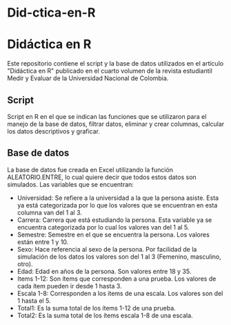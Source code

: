 # Did-ctica-en-R
# Didáctica en R
Este repositorio contiene el script y la base de datos utilizados en el artículo "Didáctica en R" publicado en el cuarto volumen de la revista estudiantil Medir y Evaluar de
la Universidad Nacional de Colombia. 

## Script
Script en R en el que se indican las funciones que se utilizaron para el manejo de la base de datos, filtrar datos, eliminar y crear columnas, calcular los datos descriptivos y 
graficar.

## Base de datos
La base de datos fue creada en Excel utilizando la función ALEATORIO.ENTRE, lo cual quiere decir que todos estos datos son simulados. Las variables que se encuentran:
- Universidad: Se refiere a la universidad a la que la persona asiste. Esta ya está categorizada por lo que los valores que se encuentran en esta columna van del 1 al 3.
- Carrera: Carrera que está estudiando la persona. Esta variable ya se encuentra categorizada por lo cual los valores van del 1 al 5.
- Semestre: Semestre en el que se encuentra la persona. Los valores están entre 1 y 10.
- Sexo: Hace referencia al sexo de la persona. Por facilidad de la simulación de los datos los valores son del 1 al 3 (Femenino, masculino, otro).
- Edad: Edad en años de la persona. Son valores entre 18 y 35.
- Items 1-12: Son ítems que corresponden a una prueba. Los valores de cada ítem pueden ir desde 1 hasta 3.
- Escala 1-8: Corresponden a los ítems de una escala. Los valores son del 1 hasta el 5.
- Total1: Es la suma total de los ítems 1-12 de una prueba. 
- Total2: Es la suma total de los ítems escala 1-8 de una escala. 


